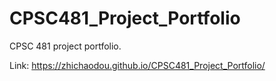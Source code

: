 # CPSC481_Project_Portfolio
CPSC 481 project portfolio. 

Link: https://zhichaodou.github.io/CPSC481_Project_Portfolio/
